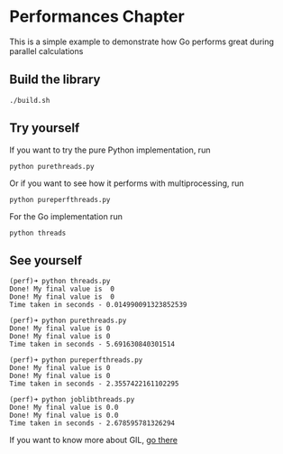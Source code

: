 # Performances Chapter

This is a simple example to demonstrate how Go performs great during parallel calculations

## Build the library

    ./build.sh

## Try yourself

If you want to try the pure Python implementation, run

    python purethreads.py

Or if you want to see how it performs with multiprocessing, run

    python pureperfthreads.py

For the Go implementation run

    python threads

## See yourself

    (perf)➜ python threads.py
    Done! My final value is  0
    Done! My final value is  0
    Time taken in seconds - 0.014990091323852539

    (perf)➜ python purethreads.py
    Done! My final value is 0
    Done! My final value is 0
    Time taken in seconds - 5.691630840301514

    (perf)➜ python pureperfthreads.py
    Done! My final value is 0
    Done! My final value is 0
    Time taken in seconds - 2.3557422161102295

    (perf)➜ python joblibthreads.py
    Done! My final value is 0.0
    Done! My final value is 0.0
    Time taken in seconds - 2.678595781326294

If you want to know more about GIL, [go there](https://realpython.com/python-gil/)
